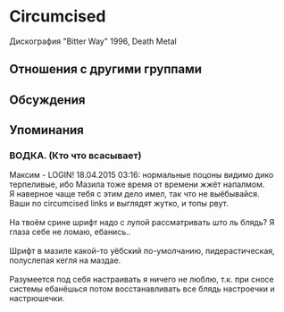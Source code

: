 # Circumcised

Дискография
"Bitter Way" 1996, Death Metal

## Отношения с другими группами


## Обсуждения


## Упоминания

### ВОДКА. (Кто что всасывает)

Максим - LOGIN! 18.04.2015 03:16:
нормальные поцоны видимо дико терпеливые, ибо Мазила тоже время от времени жжёт напалмом.<BR>Я наверное чаще тебя с этим дело имел, так что не выёбывайся.<BR>Ваши no circumcised links и выглядят жутко, и топы рвут.<BR><BR>На твоём срине шрифт надо с лупой рассматривать што ль блядь? Я глаза себе не ломаю, ебанись..<BR><BR>Шрифт в мазиле какой-то уёбский по-умолчанию, пидерастическая, полуслепая кегля на маздае.<BR><BR>Разумеется под себя настраивать я ничего не люблю, т.к. при сносе системы ебанёшься потом восстанавливать все блядь настроечки и настрюшечки.

